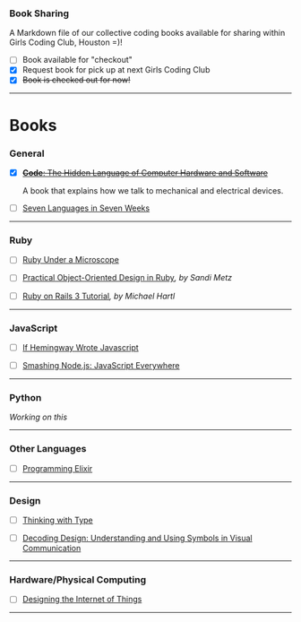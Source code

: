 ### Book Sharing

A Markdown file of our collective coding books available for sharing within Girls Coding Club, Houston =)!

- [ ] Book available for "checkout"
- [x] Request book for pick up at next Girls Coding Club
- [x] ~~Book is checked out for now!~~

----

# Books

### General

- [x] ~~[**Code**: The Hidden Language of Computer Hardware and Software](http://www.amazon.com/Code-Language-Computer-Hardware-Software/dp/0735611319)~~

  A book that explains how we talk to mechanical and electrical devices.

- [ ] [Seven Languages in Seven Weeks](https://pragprog.com/book/btlang/seven-languages-in-seven-weeks)

----

### Ruby
- [ ] [Ruby Under a Microscope](http://www.nostarch.com/rum)

- [ ] [Practical Object-Oriented Design in Ruby](http://www.amazon.com/Practical-Object-Oriented-Design-Ruby-Addison-Wesley/dp/0321721330)*, by Sandi Metz*

- [ ] [Ruby on Rails 3 Tutorial](http://www.amazon.com/Ruby-Rails-Tutorial-Addison-Wesley-Professional/dp/0321743121)*, by Michael Hartl*

----

### JavaScript
- [ ] [If Hemingway Wrote Javascript](http://www.nostarch.com/hemingway)

- [ ] [Smashing Node.js: JavaScript Everywhere](http://www.amazon.com/Smashing-Node-js-JavaScript-Guillermo-Rauch/dp/1119962595)

----

### Python

*Working on this*

----

### Other Languages

- [ ] [Programming Elixir](https://pragprog.com/book/elixir/programming-elixir)

----

### Design

- [ ] [Thinking with Type](http://www.amazon.com/gp/product/1568989695/ref=pd_lpo_sbs_dp_ss_1?pf_rd_p=1944687442&pf_rd_s=lpo-top-stripe-1&pf_rd_t=201&pf_rd_i=0823014134&pf_rd_m=ATVPDKIKX0DER&pf_rd_r=1DS7T3752T7YNMFSD7DH)

- [ ] [Decoding Design: Understanding and Using Symbols in Visual Communication](http://www.amazon.com/Decoding-Design-Understanding-Symbols-Communication/dp/1581809697)

----

### Hardware/Physical Computing

- [ ] [Designing the Internet of Things](http://www.amazon.com/Designing-Internet-Things-Adrian-McEwen/dp/111843062X)

----

